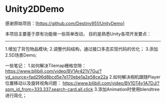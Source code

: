 # Unity2DDemo

感谢原始项目：[https://github.com/Destiny951/UnityDemo]

本项目主要基于原有功能做一些简单改动， 目的是熟悉Unity各项开发要点：

----------------- 
1.增加了背包物品模块;
2.调整代码结构，通过接口多态实现代码的优化；
3.添加2.5D场景Demo;


一些笔记：
1.如何解决Tilemap栅格空隙：
https://www.bilibili.com/video/BV1Ar421V7Gu/?vd_source=fad296d8bcd5e7e170ebe1a2e58ce22a
2.如何解决相机跟随Player位置移动以及旋转视角问题：
https://www.bilibili.com/video/BV1DT4y1A7DJ/?spm_id_from=333.337.search-card.all.click
3.添加Animation时使用blendtree进行简化；
